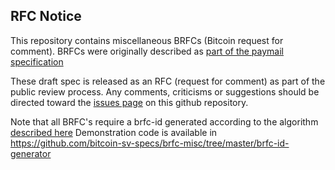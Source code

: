 ## RFC Notice

This repository contains miscellaneous BRFCs (Bitcoin request for comment).  BRFCs were originally described as [part of the paymail specification](http://bsvalias.org/01-brfc-specifications.html)

These draft spec is released as an RFC (request for comment) as part of the public review process. Any comments, criticisms or suggestions should be directed toward the [issues page](https://github.com/bitcoin-sv-specs/brfc-misc/issues) on this github repository.

Note that all BRFC's require a brfc-id generated according to the algorithm [described here](http://bsvalias.org/01-02-brfc-id-assignment.html) Demonstration code is available in https://github.com/bitcoin-sv-specs/brfc-misc/tree/master/brfc-id-generator

